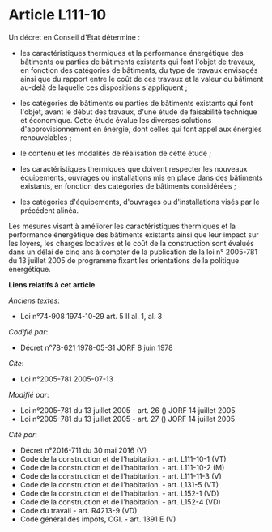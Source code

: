 # Article L111-10

Un décret en Conseil d'Etat détermine :

- les caractéristiques thermiques et la performance énergétique des bâtiments ou parties de bâtiments existants qui font
l'objet de travaux, en fonction des catégories de bâtiments, du type de travaux envisagés ainsi que du rapport entre le coût
de ces travaux et la valeur du bâtiment au-delà de laquelle ces dispositions s'appliquent ;

- les catégories de bâtiments ou parties de bâtiments existants qui font l'objet, avant le début des travaux, d'une étude de
faisabilité technique et économique. Cette étude évalue les diverses solutions d'approvisionnement en énergie, dont celles
qui font appel aux énergies renouvelables ;

- le contenu et les modalités de réalisation de cette  étude ;

- les caractéristiques thermiques que doivent respecter les nouveaux équipements, ouvrages ou installations mis en place dans
des bâtiments existants, en fonction des catégories de bâtiments considérées ;

- les catégories d'équipements, d'ouvrages ou d'installations visés par le précédent alinéa.

Les mesures visant à améliorer les caractéristiques thermiques et la performance énergétique des bâtiments existants ainsi
que leur impact sur les loyers, les charges locatives et le coût de la construction sont évalués dans un délai de cinq ans à
compter de la publication de la loi n° 2005-781 du 13 juillet 2005 de programme fixant les orientations de la politique
énergétique.

**Liens relatifs à cet article**

_Anciens textes_:

  - Loi n°74-908 1974-10-29 art. 5 II al. 1, al. 3

_Codifié par_:

  - Décret n°78-621 1978-05-31 JORF 8 juin 1978

_Cite_:

  - Loi n°2005-781 2005-07-13

_Modifié par_:

  - Loi n°2005-781 du 13 juillet 2005 - art. 26 () JORF 14 juillet 2005
  - Loi n°2005-781 du 13 juillet 2005 - art. 27 () JORF 14 juillet 2005

_Cité par_:

  - Décret n°2016-711 du 30 mai 2016 (V)
  - Code de la construction et de l'habitation. - art. L111-10-1 (VT)
  - Code de la construction et de l'habitation. - art. L111-10-2 (M)
  - Code de la construction et de l'habitation. - art. L111-11-3 (V)
  - Code de la construction et de l'habitation. - art. L131-5 (VT)
  - Code de la construction et de l'habitation. - art. L152-1 (VD)
  - Code de la construction et de l'habitation. - art. L152-4 (VD)
  - Code du travail - art. R4213-9 (VD)
  - Code général des impôts, CGI. - art. 1391 E (V)
